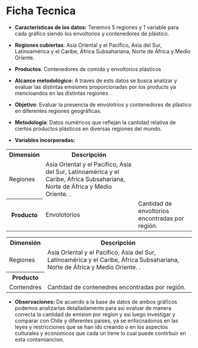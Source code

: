 # Ficha Tecnica 

- **Características de los datos:** Tenemos 5 regiones y  1 variable para cada gráfico siendo los envoltorios y contenedores de plástico.
  

- **Regiones cubiertas**: Asia Oriental y el Pacífico, Asia del Sur, Latinoamérica y el Caribe, África Subsahariana, Norte de África y Medio Oriente.
- **Productos**:  Contenedores de comida y envoltorios plásticos 

- **Alcance metodológico:** 
A traves de ests datos se busca analizar y evaluar las distintas emsiones proporcionadas por los products ya mencioandos en las distintas regiones

- **Objetivo**: Evaluar la presencia de envolotrios y contenedores de plástico en diferentes regiones geográficas.

- **Metodología**: Datos numéricos que reflejan la cantidad relativa de ciertos productos plásticos en diversas regiones del mundo.

- **Variables incorporadas:**        

 <table>
  <tr>
    <th>Dimensión</th>
    <th>Descripción</th>
  </tr>
  <tr>
    <td>Regiones</td>
    <td>Asia Oriental y el Pacífico, Asia del Sur, Latinoamérica y el Caribe, África Subsahariana, Norte de África y Medio Oriente. .</td>
  </tr>
  <tr>
  <tr>
    <th>Producto</th> <td>Envolotorios</td>
    <td>Cantidad de envoltorios encontradas por región.
  </tr>
</table>


 <table>
  <tr>
    <th>Dimensión</th>
    <th>Descripción</th>
  </tr>
  <tr>
    <td>Regiones</td>
    <td>Asia Oriental y el Pacífico, Asia del Sur, Latinoamérica y el Caribe, África Subsahariana, Norte de África y Medio Oriente. .</td>
  </tr>
  <tr>
  <tr>
    <th>Producto</th>
  <tr>
    <td>Contendres</td>
    <td>Cantidad de contenedres encontradas por región.
  </tr>
</table>

                 
- **Observaciones:**
De acuerdo a la base de datos de ambos gráficos podemos analizarlas detalladamente para asi evaluar de manera correcta la cantidad de emision por region y asi luego investigar y comparar con Chile y diferentes paises, ya se enfocnadonos en las leyes y restricciones que se han ido creando o en los aspectos culturales y economicos que cada un tiene lo cual puede contirbuir en esta contamiancion. 
